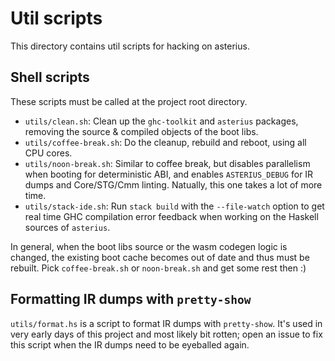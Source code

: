 # Util scripts

This directory contains util scripts for hacking on asterius.

## Shell scripts

These scripts must be called at the project root directory.

* `utils/clean.sh`: Clean up the `ghc-toolkit` and `asterius` packages, removing
  the source & compiled objects of the boot libs.
* `utils/coffee-break.sh`: Do the cleanup, rebuild and reboot, using all CPU
  cores.
* `utils/noon-break.sh`: Similar to coffee break, but disables parallelism when
  booting for deterministic ABI, and enables `ASTERIUS_DEBUG` for IR dumps and
  Core/STG/Cmm linting. Natually, this one takes a lot of more time.
* `utils/stack-ide.sh`: Run `stack build` with the `--file-watch` option to get
  real time GHC compilation error feedback when working on the Haskell sources
  of `asterius`.

In general, when the boot libs source or the wasm codegen logic is changed, the
existing boot cache becomes out of date and thus must be rebuilt. Pick
`coffee-break.sh` or `noon-break.sh` and get some rest then :)

## Formatting IR dumps with `pretty-show`

`utils/format.hs` is a script to format IR dumps with `pretty-show`. It's used
in very early days of this project and most likely bit rotten; open an issue to
fix this script when the IR dumps need to be eyeballed again.
